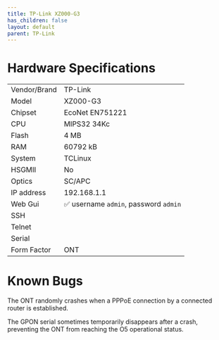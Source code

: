 ```yaml
---
title: TP-Link XZ000-G3
has_children: false
layout: default
parent: TP-Link
---
```


# Hardware Specifications

|              |                                       |
| ------------ | ------------------------------------- |
| Vendor/Brand | TP-Link                               |
| Model        | XZ000-G3                              |
| Chipset      | EcoNet EN751221                       |
| CPU          | MIPS32 34Kc                           |
| Flash        | 4 MB                                  |
| RAM          | 60792 kB                              |
| System       | TCLinux                               |
| HSGMII       | No                                    |
| Optics       | SC/APC                                |
| IP address   | 192.168.1.1                           |
| Web Gui      | ✅ username `admin`, password `admin` |
| SSH          |                                       |
| Telnet       |                                       |
| Serial       |                                       |
| Form Factor  | ONT                                   |

# Known Bugs

The ONT randomly crashes when a PPPoE connection by a connected router is established.

The GPON serial sometimes temporarily disappears after a crash, preventing the ONT from reaching the O5 operational status.

